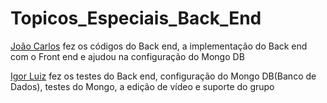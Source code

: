 # Topicos_Especiais_Back_End
[João Carlos](https://github.com/Jcarlos1999) fez os códigos do Back end, a implementação do Back end com o Front end e ajudou na configuração do Mongo DB

[Igor Luiz](https://github.com/igu1nho) fez os testes do Back end, configuração do Mongo DB(Banco de Dados), testes do Mongo, a edição de vídeo e suporte do grupo


